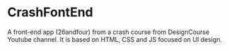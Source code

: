 # CrashFontEnd
A front-end app (26andfour) from a crash course from DesignCourse Youtube channel. It is based on HTML, CSS and JS focused on UI design.
